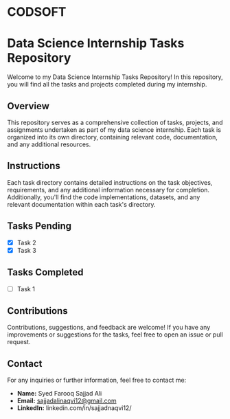 # CODSOFT
# Data Science Internship Tasks Repository

Welcome to my Data Science Internship Tasks Repository! In this repository, you will find all the tasks and projects completed during my internship.

## Overview

This repository serves as a comprehensive collection of tasks, projects, and assignments undertaken as part of my data science internship. Each task is organized into its own directory, containing relevant code, documentation, and any additional resources.

## Instructions

Each task directory contains detailed instructions on the task objectives, requirements, and any additional information necessary for completion. Additionally, you'll find the code implementations, datasets, and any relevant documentation within each task's directory.

## Tasks Pending
- [x] Task 2
- [x] Task 3
## Tasks Completed
- [ ] Task 1

## Contributions

Contributions, suggestions, and feedback are welcome! If you have any improvements or suggestions for the tasks, feel free to open an issue or pull request.

## Contact

For any inquiries or further information, feel free to contact me:

- **Name:** Syed Farooq Sajjad Ali  
- **Email:** sajjadalinaqvi12@gmail.com
- **LinkedIn:** linkedin.com/in/sajjadnaqvi12/
